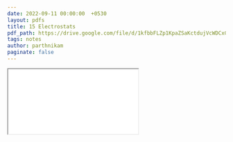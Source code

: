 ```yaml
---
date: 2022-09-11 00:00:00  +0530
layout: pdfs
title: 15 Electrostats
pdf_path: https://drive.google.com/file/d/1kfbbFLZp1KpaZSaKctdujVcWDCxGP66L/preview?usp=sharing
tags: notes
author: parthnikam
paginate: false
---
```


<iframe class="embed-pdf" src="{{ page.pdf_path }}#toolbar=0" seamless="seamless" scrolling="no" style="overflow:hidden"></iframe>
